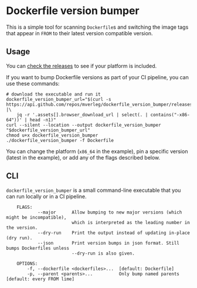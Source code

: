 
# Dockerfile version bumper

This is a simple tool for scanning `Dockerfile`s and switching the image tags that appear in `FROM` to their latest version compatible version.

## Usage

You can [check the releases](https://github.com/mverleg/dockerfile_version_bumper/releases) to see if your platform is included.

If you want to bump Dockerfile versions as part of your CI pipeline, you can use these commands:

```shell
# download the executable and run it
dockerfile_version_bumper_url="$(curl -s https://api.github.com/repos/mverleg/dockerfile_version_bumper/releases/latest |\
    jq -r '.assets[].browser_download_url | select(. | contains("-x86-64"))' | head -n1)"
curl --silent --location --output dockerfile_version_bumper "$dockerfile_version_bumper_url"
chmod u+x dockerfile_version_bumper
./dockerfile_version_bumper -f Dockerfile
````

You can change the platform (`x86_64` in the example), pin a specific version (latest in the example), or add any of the flags described below.

## CLI

`dockerfile_version_bumper` is a small command-line executable that you can run locally or in a CI pipeline.
    
```cli_help
    FLAGS:
            --major      Allow bumping to new major versions (which might be incompatible), 
                         which is interpreted as the leading number in the version.
            --dry-run    Print the output instead of updating in-place (dry run).
            --json       Print version bumps in json format. Still bumps Dockerfiles unless 
                         --dry-run is also given.
    
    OPTIONS:
        -f, --dockerfile <dockerfiles>...  [default: Dockerfile]
        -p, --parent <parents>...          Only bump named parents [default: every FROM lime]
```
